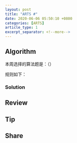 ```yaml
---
layout: post
title: "ARTS #"
date: 2020-06-06 05:50:10 +0800
categories: [ARTS]
article_type: 1
excerpt_separator: <!--more-->
---
```



## Algorithm

本周选择的算法题是：[]()（）

<!--more-->

规则如下：



### Solution




## Review



## Tip



## Share
